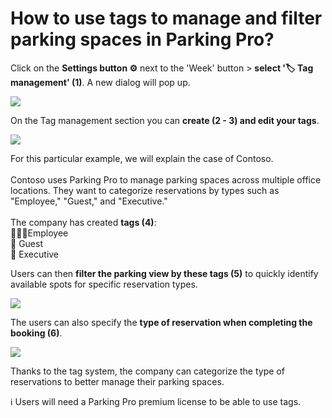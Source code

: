 # How to use tags to manage and filter parking spaces in Parking Pro?

<p class="no-margin">Click on the <b>Settings button ⚙️</b> next to the 'Week' button &gt; <b>select '🏷️ Tag management' (1)</b>. A new dialog will pop up.</p>
<p class="no-margin"></p>
<div class="intercom-container"><img src="/assets/img/teams-pro/image_8.png"></div><p class="no-margin">On the Tag management section you can <b>create (2 - 3) and edit your tags</b>. </p>
<p class="no-margin"></p>
<div class="intercom-container"><img src="/assets/img/teams-pro/image_9.png"></div><p class="no-margin">For this particular example, we will explain the case of Contoso.<br><br>Contoso uses Parking Pro to manage parking spaces across multiple office locations. They want to categorize reservations by types such as "Employee," "Guest," and "Executive."<br><br>The company has created <b>tags (4)</b>:<br>🙋‍♀️🙋Employee<br>📨 Guest<br>💼 Executive</p>
<p class="no-margin"></p>
<p class="no-margin">Users can then <b>filter the parking view by these tags (5)</b> to quickly identify available spots for specific reservation types.<br></p>
<div class="intercom-container"><img src="/assets/img/teams-pro/image_10.png"></div><p class="no-margin">The users can also specify the <b>type of reservation when completing the booking (6)</b>. <br></p>
<div class="intercom-container"><img src="/assets/img/teams-pro/image_11.png"></div><p class="no-margin">Thanks to the tag system, the company can categorize the type of reservations to better manage their parking spaces.</p>
<p class="no-margin"></p>
<p class="no-margin">ℹ️ Users will need a Parking Pro premium license to be able to use tags.<br></p>

<Intercom />
<Clarity />
<GoogleAnalytics />

